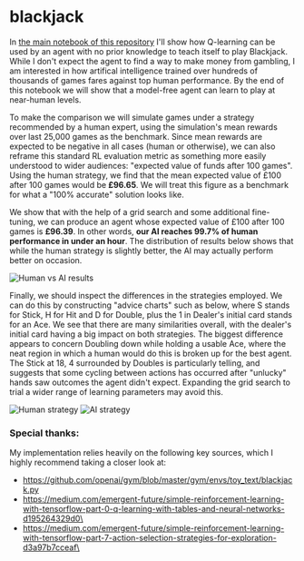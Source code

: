 # blackjack
In [the main notebook of this repository](https://github.com/slmwest/blackjack/blob/master/learn_blackjack.ipynb) I'll show how Q-learning can be used by an agent with no prior knowledge to teach itself to play Blackjack. While I don't expect the agent to find a way to make money from gambling, I am interested in how artifical intelligence trained over hundreds of thousands of games fares against top human performance. By the end of this notebook we will show that a model-free agent can learn to play at near-human levels.

To make the comparison we will simulate games under a strategy recommended by a human expert, using the simulation's mean rewards over last 25,000 games as the benchmark. Since mean rewards are expected to be negative in all cases (human or otherwise), we can also reframe this standard RL evaluation metric as something more easily understood to wider audiences: "expected value of funds after 100 games". Using the human strategy, we find that the mean expected value of £100 after 100 games would be **£96.65**. We will treat this figure as a benchmark for what a "100% accurate" solution looks like.

We show that with the help of a grid search and some additional fine-tuning, we can produce an agent whose expected value of £100 after 100 games is **£96.39**. In other words, **our AI reaches 99.7% of human performance in under an hour**. The distribution of results below shows that while the human strategy is slightly better, the AI may actually perform better on occasion.

![Human vs AI results](https://github.com/slmwest/blackjack/blob/master/additional_analysis/human_vs_ai_eval.png)

Finally, we should inspect the differences in the strategies employed. We can do this by constructing "advice charts" such as below, where S stands for Stick, H for Hit and D for Double, plus the 1 in Dealer's initial card stands for an Ace. We see that there are many similarities overall, with the dealer's initial card having a big impact on both strategies. The biggest difference appears to concern Doubling down while holding a usable Ace, where the neat region in which a human would do this is broken up for the best agent. The Stick at 18, 4 surrounded by Doubles is particularly telling, and suggests that some cycling between actions has occurred after "unlucky" hands saw outcomes the agent didn't expect. Expanding the grid search to trial a wider range of learning parameters may avoid this.

![Human strategy](https://github.com/slmwest/blackjack/blob/master/additional_analysis/human_strategy_chart.png)
![AI strategy](https://github.com/slmwest/blackjack/blob/master/additional_analysis/agent_strategy_chart.png)

### Special thanks:
My implementation relies heavily on the following key sources, which I highly recommend taking a closer look at:
 - https://github.com/openai/gym/blob/master/gym/envs/toy_text/blackjack.py
 - https://medium.com/emergent-future/simple-reinforcement-learning-with-tensorflow-part-0-q-learning-with-tables-and-neural-networks-d195264329d0\
-  https://medium.com/emergent-future/simple-reinforcement-learning-with-tensorflow-part-7-action-selection-strategies-for-exploration-d3a97b7cceaf\

   
